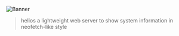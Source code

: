 ![Banner](https://p.ihateani.me/fzqofmcu.png)

> helios
> a lightweight web server to show system information in neofetch-like style

